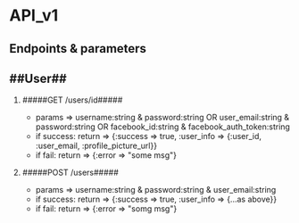 API_v1
====

Endpoints & parameters
----

##User##
---

1. #####GET /users/id#####
   - params => username:string & password:string OR user_email:string & password:string OR facebook_id:string & facebook_auth_token:string
   - if success:
   return => {:success => true, :user_info => {:user_id, :user_email, :profile_picture_url}}
   - if fail:
   return => {:error => "some msg"}


2. #####POST /users#####
   - params => username:string & password:string & user_email:string
   - if success:
   return => {:success => true, :user_info => {...as above}}
   - if fail:
   return => {:error => "somg msg"}
